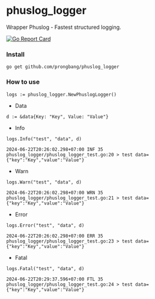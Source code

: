 # phuslog_logger

Wrapper Phuslog - Fastest structured logging.

[![Go Report Card](https://goreportcard.com/badge/github.com/prongbang/phuslog_logger)](https://goreportcard.com/report/github.com/prongbang/phuslog_logger)

### Install

```
go get github.com/prongbang/phuslog_logger
```

### How to use

```golang
logs := phuslog_logger.NewPhuslogLogger()
```

- Data

```golang
d := &data{Key: "Key", Value: "Value"}
```

- Info

```golang
logs.Info("test", "data", d) 
```

```golang
2024-06-22T20:26:02.298+07:00 INF 35 phuslog_logger/phuslog_logger_test.go:20 > test data={"key":"Key","value":"Value"}
```

- Warn

```golang
logs.Warn("test", "data", d) 
```

```golang
2024-06-22T20:26:02.298+07:00 WRN 35 phuslog_logger/phuslog_logger_test.go:21 > test data={"key":"Key","value":"Value"}
```

- Error

```golang
logs.Error("test", "data", d) 
```

```golang
2024-06-22T20:26:02.298+07:00 ERR 35 phuslog_logger/phuslog_logger_test.go:23 > test data={"key":"Key","value":"Value"}
```

- Fatal

```golang
logs.Fatal("test", "data", d) 
```

```golang
2024-06-22T20:29:37.596+07:00 FTL 35 phuslog_logger/phuslog_logger_test.go:24 > test data={"key":"Key","value":"Value"}
```
